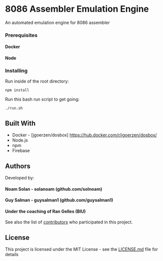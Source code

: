 # 8086 Assembler Emulation Engine

An automated emulation engine for 8086 assembler

### Prerequisites

#### Docker
#### Node

### Installing

Run inside of the root directory:

```
npm install
```

Run this bash run script to get going:

```
./run.sh
```

## Built With

* Docker - [jgoerzen/dosbox] https://hub.docker.com/r/jgoerzen/dosbox/
* Node.js
* npm
* Firebase

## Authors

Developed by:
#### Noam Solan - solanoam (github.com/solnoam)
#### Guy Salman - guysalman1 (github.com/guysalman1)

#### Under the coaching of Ran Gelles (BIU)

See also the list of [contributors](https://github.com/solanoam/assembler-submit-engine/contributors) who participated in this project.

## License

This project is licensed under the MIT License - see the [LICENSE.md](LICENSE.md) file for details
